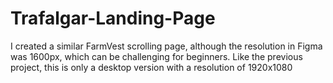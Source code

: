 # Trafalgar-Landing-Page



I created a similar FarmVest scrolling page, although the resolution in Figma was 1600px, which can be challenging for beginners. Like the previous project, this is only a desktop version with a resolution of 1920x1080
